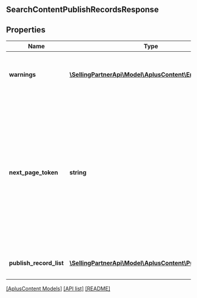 ## SearchContentPublishRecordsResponse

## Properties

Name | Type | Description | Notes
------------ | ------------- | ------------- | -------------
**warnings** | [**\SellingPartnerApi\Model\AplusContent\Error[]**](Error.md) | A set of messages to the user, such as warnings or comments. | [optional]
**next_page_token** | **string** | A page token that is returned when the results of the call exceed the page size. To get another page of results, call the operation again, passing in this value with the pageToken parameter. | [optional]
**publish_record_list** | [**\SellingPartnerApi\Model\AplusContent\PublishRecord[]**](PublishRecord.md) | A list of A+ Content publishing records. |

[[AplusContent Models]](../) [[API list]](../../Api) [[README]](../../../README.md)
